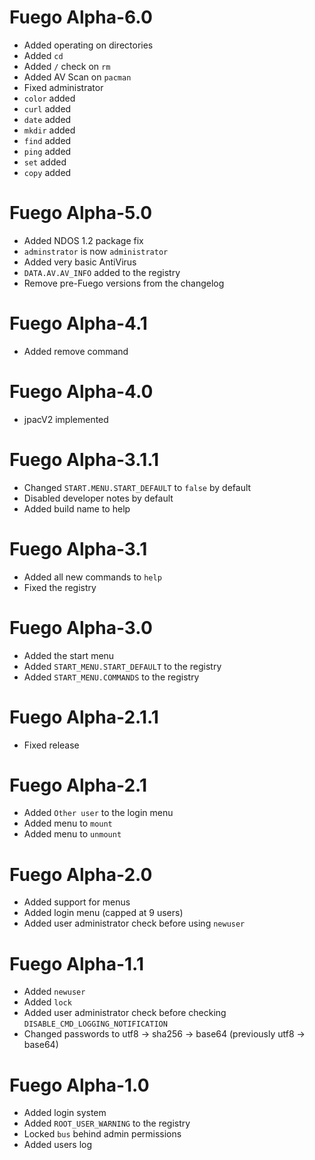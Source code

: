 # Fuego Alpha-6.0
- Added operating on directories
- Added `cd`
- Added `/` check on `rm`
- Added AV Scan on `pacman`
- Fixed administrator
- `color` added
- `curl` added
- `date` added
- `mkdir` added
- `find` added
- `ping` added
- `set` added
- `copy` added

# Fuego Alpha-5.0
- Added NDOS 1.2 package fix
- `adminstrator` is now `administrator` 
- Added very basic AntiVirus
- `DATA.AV.AV_INFO` added to the registry
- Remove pre-Fuego versions from the changelog

# Fuego Alpha-4.1
- Added remove command

# Fuego Alpha-4.0
- jpacV2 implemented

# Fuego Alpha-3.1.1
- Changed `START.MENU.START_DEFAULT` to `false` by default
- Disabled developer notes by default
- Added build name to help

# Fuego Alpha-3.1
- Added all new commands to `help`
- Fixed the registry

# Fuego Alpha-3.0
- Added the start menu
- Added `START_MENU.START_DEFAULT` to the registry
- Added `START_MENU.COMMANDS` to the registry

# Fuego Alpha-2.1.1
- Fixed release

# Fuego Alpha-2.1
- Added `Other user` to the login menu
- Added menu to `mount`
- Added menu to `unmount`

# Fuego Alpha-2.0
- Added support for menus
- Added login menu (capped at 9 users)
- Added user administrator check before using `newuser`

# Fuego Alpha-1.1
- Added `newuser`
- Added `lock`
- Added user administrator check before checking `DISABLE_CMD_LOGGING_NOTIFICATION`
- Changed passwords to utf8 -> sha256 -> base64 (previously utf8 -> base64)


# Fuego Alpha-1.0
- Added login system 
- Added `ROOT_USER_WARNING` to the registry
- Locked `bus` behind admin permissions
- Added users log